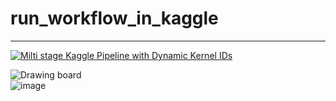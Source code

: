 # run_workflow_in_kaggle
---
[![Milti stage Kaggle Pipeline with Dynamic Kernel IDs](https://github.com/AllieUbisse/run_workflow_in_kaggle/actions/workflows/multi-stage-kaggle-pipeline.yml/badge.svg)](https://github.com/AllieUbisse/run_workflow_in_kaggle/actions/workflows/multi-stage-kaggle-pipeline.yml)

![Drawing board](https://isquarelab-draw.onrender.com/#room=b489c999781d89afb385,-3JKfkm5dDks-hBjb85Lkg)
<br>
![image](https://github.com/user-attachments/assets/b9a03038-9b4f-40f6-97cc-5cfd2b763939)

